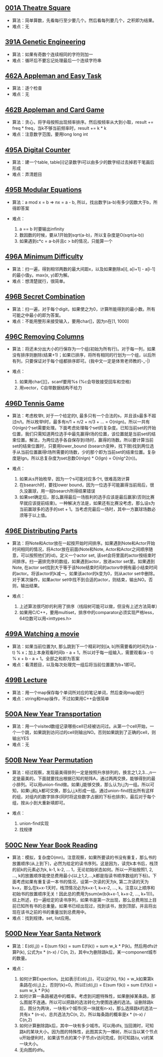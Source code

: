 ## [001A Theatre Square](001A_Theatre_Square/Solution.cc)

* 算法：简单算数，先看每行至少要几个。然后看每列要几个，之积即为结果。
* 难点：无

## [391A Genetic Engineering](391A_Genetic_Engineering/Solution.c)

* 算法：如果有奇数个连续相同的字符则加一
* 难点：循环后不要忘记处理最后一个连续字符串

## [462A Appleman and Easy Task](462A_Appleman_and_Easy_Task/Solution.c)

* 算法：逐个检查
* 难点：无

## [462B Appleman and Card Game](462B_Appleman_and_Card_Game/Solution.cc)

* 算法：贪心，将字母按照出现频率排序。然后按频率从大到小取，result += freq * freq，当k不够当前频率时，result += k * k
* 难点：注意数字范围，要用long long int

## [495A Digital Counter](495A_Digital_Counter/Solution.cc)

* 算法：建一个table, table[i]记录数字i可以由多少的数字经过去掉若干笔画后形成
* 难点：弄清题目

## [495B Modular Equations](495B_Modular_Equations/Solution.cc)

* 算法：a mod x = b => nx = a - b, 所以，找出数字(a-b)有多少因数大于b，所得即答案
* 难点：

    1. a == b 时要输出infinity
    2. 数因数的时候，要从1开始到sqrt(a-b)，所以复杂度是O(sqrt(a-b))
    3. 如果遇到c*c = a-b并且c > b的情况，只能算一个

## [496A Minimum Difficulty](496A_Minimum_Difficulty/Solution.cc)

* 算法：扫一遍，得到相邻两数的最大间距x，以及如果删除a[i], a[i+1] - a[i-1]的最小值y。max(x, y)即为解。
* 难点：想清楚就行，很简单。

## [496B Secret Combination](496B_Secret_Combination/Solution.cc)

* 算法：扫一遍，对于每个digit，如果使之为0，计算所能得到的最小数。所有可能之中最小的即为答案。
* 难点：不能用整形来接受输入，要用char[]，因为n在[1, 1000]

## [496C Removing Columns](496C_Removing_Columns/Solution.cc)

* 算法：将还未分出大小的行保存为一个组(初始为所有行)。对于每一列，如果没有排序则删除(结果+1)；如果已排序，将所有相同的行划为一个组，以后所有列，只要保证对于每个组都排序即可。(我中文一定是体育老师教的-_-|)
* 难点：

    1. 如果用char[][]，scanf要用%s (%c会导致接受回车和空格)
    2. 用vector，C自带数据结构不给力

## [496D Tennis Game](496D_Tennis_Game/Solution.cc)

* 算法：考虑枚举t, 对于一个给定的t, 最多只有一个合法的s，并且该s最多不超过n/t。所以枚举t时，最多有n/1 + n/2 + n/3 + ... = O(nlgn)。所以一共有O(nlgn)个set需要处理。下面考虑处理每个set的复杂度。已知当前set的开始位置，我们只需知道两位选手中最先赢得t场的位置，该位置就是当前set的结束位置。解法，为两位选手各自保存到i场时，赢得的场数。所以要计算当前set的结束位置时，只要用lower_bound (bsearch变种，找下限)找到两位选手从当前位置赢得t场所需要的场数，少的那个即为当前set的结束位置。复杂度是lgn。所以总复杂度为set总数O(nlgn) * O(lgn) = O(nlg^2(n))。
* 难点：

    1. 如果从s开始枚举，因为一个s可能对应多个t, 很难高效计算
    2. 在bsearch时，要找lower bound，因为一位选手可能赢得当前局后，很久没赢球，用一般bsearch所得结果错误
    3. 如果set确定后，那么赢得最后一场胜利的选手应该是最后赢家(否则比赛早就应该提前结束)。一种解决方法是，如果还有比赛没考虑，那么设s为当前赢球多的选手的set + 1。当考虑完最后一场时，其中一方赢球场数必须等于以上值。

## [496E Distributing Parts](496E_Distributing_Parts/Solution.cc)

* 算法：将Note和Actor放在一起按开始时间排序。如果遇到Note和Actor开始时间相同的情况，将Actor放在前面(Note和Note, Actor和Actor之间顺序随意，可以按照他们的id)。定义一个actor set, 该set会将里面的actor按结束时间排序。扫一遍排完序的数组，如果遇到actor，放进actor set里。如果遇到Note, 在actor set找到大于等于该Note结束时间的actors中拥有最小结束时间的actor。将该actor的k减一。如果该actor的k变为0，则从actor set中删除。对于某次操作，如果actor set中找不到合适的actor，则结束，输出NO。否则，输出结果。
* 难点：

    1. 上述算法很巧妙的利用了排序（线段树可能可以做，但没有上述方法简单）
    2. 如果用C/C++，要用multiset，排序中的comparator必须实现严格less，64位数可以用<inttypes.h>

## [499A Watching a movie](499A_Watching_a_movie/Solution.cc)

* 算法：如果当前位置为t, 那么跳到下一个精彩时刻[a, b]所需要看的时间为(a - t) % x；加上本身观看时间b - a + 1，所以对于每一组输入，需要观看(a - t) % x + b - a + 1。全部之和即为答案
* 难点：看清题目，以及每次处理完一组后将当前位置置为b+1即可。

## [499B Lecture](499B_Lecture/Solution.cc)

* 算法：用一个map保存每个单词所对应的笔记单词，然后查询map就行
* 难点：string和map操作，不过如果用C++会很简单

## [500A New Year Transportation](500A_New_Year_Transportation/Solution.cc)

* 算法：用一个visited数组记录哪些cell已经被访问过。从第一个cell开始，一个一个跳，如果跳到访问过的cell则输出NO。否则如果跳到了正确的cell，则输出YES
* 难点：无

## [500B New Year Permutation](500B_New_Year_Permutation/Solution.cc)

* 算法：经过观察，发现最美得排列一定是按照升序排列的，换言之1,2,3...,n一定是最美的。下面就要找出根据已知的矩阵A，通过两两交换，能够得到的最小排列。可以用union-find做。如果i,j能够交换，那么认为i,j为一组。所以可知，如果i,j和j,k都可交换，那么i,j,k形成一组。通过union-find找出所有这样的组，对组内的数字排序(同时将这些数字占据的下标也排序)，最后对于每个组，按从小到大重新填即可。
* 难点：

    1. union-find实现
    2. 找规律

## [500C New Year Book Reading](500C_New_Year_Book_Reading/Solution.cc)

* 算法：模拟，复杂度O(mn)。注意观察，如果所要读的书没有重复，那么书的放置顺序(从上到下)，必然为给定的读书序列。这是因为，读完k本书后，栈顶的前k的元素必为k, k-1, k-2, ... 1，无论初始状态如何。所以一开始按照1, 2, ..., k的放置顺序能使总费用最小(以上1,2,...,k都是指读书顺序数组的下标)。下面考虑如果有重复读一本书的情况，设第一次读的天为k, 第二次读的天为k+x，那么在k+x-1天时，栈顶情况必为k+x-1, k+x-2, ..., k。注意以上顺序和初始书的放置顺序无关！因此总的费用为sum(w(b(k+x-1, k+x-2, ..., k+1)))。综上所述，扫一遍给定的读书序列，如果书是第一次出现，那么总费用加上目前已知所有书的总重量。如果书已经出现过，找到该书，放到顶部，并且将出现在该书之前的书的重量加到总费用中。
* 难点：找到规律。set, list应用。

## [500D New Year Santa Network](500D_New_Year_Santa_Network/Solution.cc)
* 算法：E(d(i,j)) = E(sum f(k)) = sum E(f(k)) = sum w_k * P(k)。然后用dfs计算P(k), 公式为x * (n-x) / C(n, 2)，其中x为删除路k后，某一component城市的数量。
* 难点：

    1. 如何计算Expection。比如表示E(d(i,j))，可以设f(k), f(k) = w_k如果第k条路在d(i,j)上，否则f(k)=0。所以E(d(i,j)) = E(sum f(k)) = sum E(f(k)) = sum w_k * P(k)
    2. 如何计算一条路被选中的概率。考虑到问题特殊性，如果删掉某条路，那么图就不连通。所以可以把路的选法转化为使图连通的选法。设删除路k后，图分为两块，一块有x个城市(另一块就有n-x)，那么选择路k的选法一共有x * (n-x)，总共选法为C(n, 2)，所以每条路的概率是x * (n-x) / C(n,2)
    3. 如何计算删除路k后，其中一块有多少城市。可以用dfs, 当回溯时，可知路k的某块大小。因为图的特殊性，此图其实为一棵树，所以当以某个节点u开始便利时，如果该节点的某个子节点v访问完成，则可知路(u, v)的某一块大小。
    4. 无向图的dfs。
